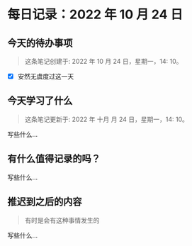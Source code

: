 # 每日记录：2022 年 10 月 24 日

## 今天的待办事项

> 这条笔记创建于: 2022 年 10 月 24 日，星期一，14: 10。

- [x] 安然无虞度过这一天

## 今天学习了什么

> 这条笔记更新于: 2022 年 十月 月 24 日，星期一，14: 10。

写些什么...

## 有什么值得记录的吗？

写些什么...

## 推迟到之后的内容

> 有时是会有这种事情发生的

写些什么...
